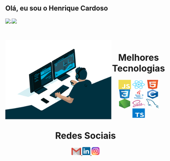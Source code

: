 ## Olá, eu sou o Henrique Cardoso

<div>
  
<a href="https://github.com/HenriqueCardosoo/github-readme-stats">
  <img  align="center" src="https://github-readme-stats.vercel.app/api?username=HenriqueCardosoo&theme=holi&show_icons=true" />
</a> 
<a href="https://github.com/HenriqueCardosoo/convoychat">
  <img align="center" src="https://github-readme-stats.vercel.app/api/top-langs?username=HenriqueCardosoo&layout=compact&theme=holi&show_icons=true&langs_count=8" />
</a>

</div>
<br>
<br>

<div  align="center"> 
  <div style="display: inline_block"><br>
    <img align="left" height="250" alt="coding-time" src="code.gif">
    <h1 align="center">Melhores Tecnologias</h1>
    <img align="center" height="30" width="40" alt="js-icon"  src="https://raw.githubusercontent.com/devicons/devicon/master/icons/javascript/javascript-plain.svg">
    <img align="center" height="30" width="40" alt="react-icon" src="https://raw.githubusercontent.com/devicons/devicon/master/icons/react/react-original.svg">
    <img align="center" height="30" width="40" alt="html-icon" src="https://raw.githubusercontent.com/devicons/devicon/master/icons/html5/html5-original.svg">
    <img align="center" height="30" width="40" alt="css-icon" src="https://raw.githubusercontent.com/devicons/devicon/master/icons/css3/css3-original.svg">
    <img align="center" height="30" width="40" alt="css-icon" src="https://raw.githubusercontent.com/devicons/devicon/master/icons/java/java-original.svg">
    <img align="center" height="30" width="40" alt="css-icon" src="https://raw.githubusercontent.com/devicons/devicon/master/icons/c/c-original.svg">
    <img align="center" height="30" width="40" alt="css-icon" src="https://raw.githubusercontent.com/devicons/devicon/master/icons/nodejs/nodejs-original.svg">
    <img align="center" height="30" width="40" alt="css-icon" src="https://raw.githubusercontent.com/devicons/devicon/master/icons/sass/sass-original.svg">
    <img align="center" height="30" width="40" alt="css-icon" src="https://raw.githubusercontent.com/devicons/devicon/master/icons/mysql/mysql-original.svg"> 
    <img align="center" height="30" width="40" alt="css-icon" src="https://raw.githubusercontent.com/devicons/devicon/master/icons/typescript/typescript-original.svg">
    
  </div>


  <h1 align="center">Redes Sociais</h1>
    <a href = "mailto: henrique.jc2020@gmail.com">
      <img width="30" src="gmail.svg">
    <a href = "https://www.linkedin.com/in/henrique-cardoso-057708242">
      <img width="25" src="linkedin.svg">
    </a>
<!-- <a href = "https://www.youtube.com/channel/UCd5Ivcm28R1C3fCQKbOx2cg">
      <img width="35" src="youtube.svg">
    </a> -->
    <a href = "https://www.instagram.com/henry.cardosoo/">
      <img width="25" src="instagram.png">
    </a>
</div>



<!--[Snake animation](https://github.com/HenriqueCardosoo/HenriqueCardosoo/blob/output/github-contribution-grid-snake.svg) -->
